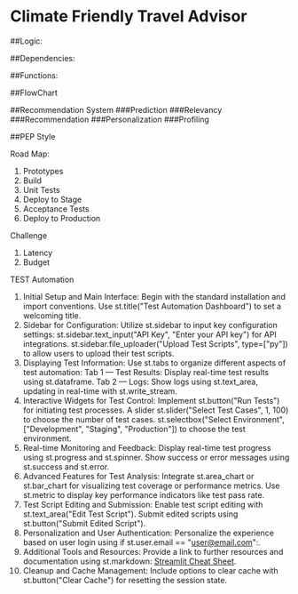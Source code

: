 # Climate Friendly Travel Advisor

##Logic:

##Dependencies:


##Functions:


##FlowChart

##Recommendation System
###Prediction
###Relevancy
###Recommendation
###Personalization
###Profiling

##PEP Style

Road Map:
1) Prototypes
2) Build
3) Unit Tests
4) Deploy to Stage
5) Acceptance Tests
6) Deploy to Production

Challenge
1) Latency
2) Budget

TEST Automation
1. Initial Setup and Main Interface:
Begin with the standard installation and import conventions.
Use st.title("Test Automation Dashboard") to set a welcoming title.
2. Sidebar for Configuration:
Utilize st.sidebar to input key configuration settings:
st.sidebar.text_input("API Key", "Enter your API key") for API integrations.
st.sidebar.file_uploader("Upload Test Scripts", type=["py"]) to allow users to upload their test scripts.
3. Displaying Test Information:
Use st.tabs to organize different aspects of test automation:
Tab 1 — Test Results: Display real-time test results using st.dataframe.
Tab 2 — Logs: Show logs using st.text_area, updating in real-time with st.write_stream.
4. Interactive Widgets for Test Control:
Implement st.button("Run Tests") for initiating test processes.
A slider st.slider("Select Test Cases", 1, 100) to choose the number of test cases.
st.selectbox("Select Environment", ["Development", "Staging", "Production"]) to choose the test environment.
5. Real-time Monitoring and Feedback:
Display real-time test progress using st.progress and st.spinner.
Show success or error messages using st.success and st.error.
6. Advanced Features for Test Analysis:
Integrate st.area_chart or st.bar_chart for visualizing test coverage or performance metrics.
Use st.metric to display key performance indicators like test pass rate.
7. Test Script Editing and Submission:
Enable test script editing with st.text_area("Edit Test Script").
Submit edited scripts using st.button("Submit Edited Script").
8. Personalization and User Authentication:
Personalize the experience based on user login using if st.user.email == "user@email.com":.
9. Additional Tools and Resources:
Provide a link to further resources and documentation using st.markdown:
[Streamlit Cheat Sheet](https://docs.streamlit.io/library/cheatsheet).
10. Cleanup and Cache Management:
Include options to clear cache with st.button("Clear Cache") for resetting the session state.

